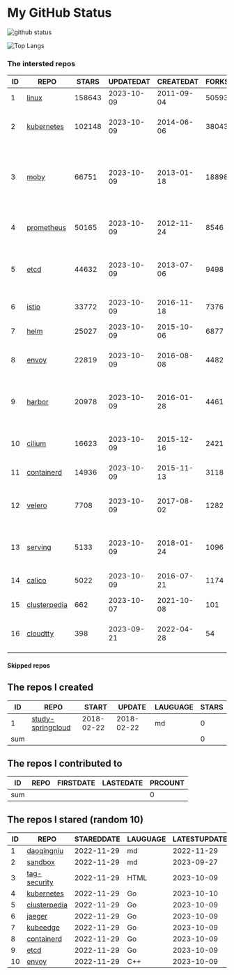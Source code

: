 # My GitHub Status

<img src="https://github-readme-stats-1.yihong0618.vercel.app/api?username=daoqingniu&show_icons=true&&&hide_title=true&count_private=true" alt="github status" />

![Top Langs](https://github-readme-stats-1.yihong0618.vercel.app/api/top-langs/?username=daoqingniu&layout=compact)

<!--START_SECTION:github_repos-->
### The intersted repos
| ID |                              REPO                               | STARS  | UPDATEDAT  | CREATEDAT  | FORKSCOUNT |                                              DESCRIPTIONS                                              |
|----|-----------------------------------------------------------------|--------|------------|------------|------------|--------------------------------------------------------------------------------------------------------|
|  1 | [linux](https://github.com/torvalds/linux)                      | 158643 | 2023-10-09 | 2011-09-04 |      50593 | Linux kernel source tree                                                                               |
|  2 | [kubernetes](https://github.com/kubernetes/kubernetes)          | 102148 | 2023-10-09 | 2014-06-06 |      38043 | Production-Grade Container Scheduling and Management                                                   |
|  3 | [moby](https://github.com/moby/moby)                            |  66751 | 2023-10-09 | 2013-01-18 |      18898 | Moby Project - a collaborative project for the container ecosystem to assemble container-based systems |
|  4 | [prometheus](https://github.com/prometheus/prometheus)          |  50165 | 2023-10-09 | 2012-11-24 |       8546 | The Prometheus monitoring system and time series database.                                             |
|  5 | [etcd](https://github.com/etcd-io/etcd)                         |  44632 | 2023-10-09 | 2013-07-06 |       9498 | Distributed reliable key-value store for the most critical data of a distributed system                |
|  6 | [istio](https://github.com/istio/istio)                         |  33772 | 2023-10-09 | 2016-11-18 |       7376 | Connect, secure, control, and observe services.                                                        |
|  7 | [helm](https://github.com/helm/helm)                            |  25027 | 2023-10-09 | 2015-10-06 |       6877 | The Kubernetes Package Manager                                                                         |
|  8 | [envoy](https://github.com/envoyproxy/envoy)                    |  22819 | 2023-10-09 | 2016-08-08 |       4482 | Cloud-native high-performance edge/middle/service proxy                                                |
|  9 | [harbor](https://github.com/goharbor/harbor)                    |  20978 | 2023-10-09 | 2016-01-28 |       4461 | An open source trusted cloud native registry project that stores, signs, and scans content.            |
| 10 | [cilium](https://github.com/cilium/cilium)                      |  16623 | 2023-10-09 | 2015-12-16 |       2421 | eBPF-based Networking, Security, and Observability                                                     |
| 11 | [containerd](https://github.com/containerd/containerd)          |  14936 | 2023-10-09 | 2015-11-13 |       3118 | An open and reliable container runtime                                                                 |
| 12 | [velero](https://github.com/vmware-tanzu/velero)                |   7708 | 2023-10-09 | 2017-08-02 |       1282 | Backup and migrate Kubernetes applications and their persistent volumes                                |
| 13 | [serving](https://github.com/knative/serving)                   |   5133 | 2023-10-09 | 2018-01-24 |       1096 | Kubernetes-based, scale-to-zero, request-driven compute                                                |
| 14 | [calico](https://github.com/projectcalico/calico)               |   5022 | 2023-10-09 | 2016-07-21 |       1174 | Cloud native networking and network security                                                           |
| 15 | [clusterpedia](https://github.com/clusterpedia-io/clusterpedia) |    662 | 2023-10-07 | 2021-10-08 |        101 | The Encyclopedia of Kubernetes clusters                                                                |
| 16 | [cloudtty](https://github.com/cloudtty/cloudtty)                |    398 | 2023-09-21 | 2022-04-28 |         54 | A Friendly Kubernetes CloudShell (Web Terminal) !                                                      |



#### Skipped repos
<!--END_SECTION:github_repos-->

<!--START_SECTION:my_github-->
## The repos I created
| ID  |                                 REPO                                 |   START    |   UPDATE   | LAUGUAGE | STARS |
|-----|----------------------------------------------------------------------|------------|------------|----------|-------|
|   1 | [study-springcloud](https://github.com/daoqingniu/study-springcloud) | 2018-02-22 | 2018-02-22 | md       |     0 |
| sum |                                                                      |            |            |          |     0 |

## The repos I contributed to
| ID  | REPO | FIRSTDATE | LASTEDATE | PRCOUNT |
|-----|------|-----------|-----------|---------|
| sum |      |           |           |       0 |

## The repos I stared (random 10)
| ID |                              REPO                               | STAREDDATE | LAUGUAGE | LATESTUPDATE |
|----|-----------------------------------------------------------------|------------|----------|--------------|
|  1 | [daoqingniu](https://github.com/daoqingniu/daoqingniu)          | 2022-11-29 | md       | 2022-11-29   |
|  2 | [sandbox](https://github.com/cncf/sandbox)                      | 2022-11-29 | md       | 2023-09-27   |
|  3 | [tag-security](https://github.com/cncf/tag-security)            | 2022-11-29 | HTML     | 2023-10-09   |
|  4 | [kubernetes](https://github.com/kubernetes/kubernetes)          | 2022-11-29 | Go       | 2023-10-10   |
|  5 | [clusterpedia](https://github.com/clusterpedia-io/clusterpedia) | 2022-11-29 | Go       | 2023-10-09   |
|  6 | [jaeger](https://github.com/jaegertracing/jaeger)               | 2022-11-29 | Go       | 2023-10-09   |
|  7 | [kubeedge](https://github.com/kubeedge/kubeedge)                | 2022-11-29 | Go       | 2023-10-09   |
|  8 | [containerd](https://github.com/containerd/containerd)          | 2022-11-29 | Go       | 2023-10-09   |
|  9 | [etcd](https://github.com/etcd-io/etcd)                         | 2022-11-29 | Go       | 2023-10-09   |
| 10 | [envoy](https://github.com/envoyproxy/envoy)                    | 2022-11-29 | C++      | 2023-10-09   |

<!--END_SECTION:my_github-->
